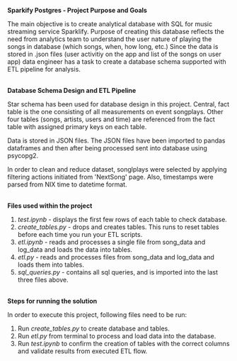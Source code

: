 **Sparkify Postgres - Project Purpose and Goals**


The main objective is to create analytical database with SQL for music streaming service Sparklify.
Purpose of creating this database reflects the need from analytics team to understand the user nature of playing the songs in database (which songs, when, how long, etc.)
Since the data is stored in .json files (user activitiy on the app and list of the songs on user app) data engineer has a task to create a database schema supported with ETL pipeline for analysis.<br><br>



**Database Schema Design and ETL Pipeline**

Star schema has been used for database design in this project.
Central, fact table is the one consisting of all measurements on event songplays.
Other four tables (songs, artists, users and time) are referenced from the fact table with assigned primary keys on each table.

Data is stored in JSON files. The JSON files have been imported to pandas dataframes and then after being processed sent into database using psycopg2.

In order to clean and reduce dataset, songlplays were selected by applying filtering actions initiated from 'NextSong' page.
Also, timestamps were parsed from NIX time to datetime format.<br><br>


**Files used within the project**

1) *test.ipynb* - displays the first few rows of each table to check database.<br>
2) *create_tables.py* - drops and creates tables. This runs to reset tables before each time you run your ETL scripts.<br>
3) *etl.ipynb* - reads and processes a single file from song_data and log_data and loads the data into tables.<br>
4) *etl.py* - reads and processes files from song_data and log_data and loads them into tables.<br>
5) *sql_queries.py* - contains all sql queries, and is imported into the last three files above.<br><br>


**Steps for running the solution**

In order to execute this project, following files need to be run:
1) Run *create_tables.py* to create database and tables.<br>
2) Run *etl.py* from terminal to process and load data into the database.<br>
3) Run *test.ipynb* to confirm the creation of tables with the correct columns and validate results from executed ETL flow.<br>